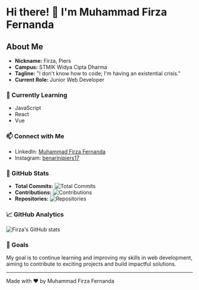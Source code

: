 # Hi there! 👋 I'm Muhammad Firza Fernanda

## About Me
- **Nickname:** Firza, Piers
- **Campus:** STMIK Widya Cipta Dharma
- **Tagline:** "I don't know how to code; I'm having an existential crisis."
- **Current Role:** Junior Web Developer

### 🌱 Currently Learning
- JavaScript
- React
- Vue

### 📫 Connect with Me
- LinkedIn: [Muhammad Firza Fernanda](https://www.linkedin.com/in/muhammad-firza-fernanda-84abb3221/)
- Instagram: [benarinipiers17](https://www.instagram.com/benarinipiers17/)

### 🚀 GitHub Stats
- **Total Commits:** ![Total Commits](https://img.shields.io/github/commit-activity/y/firzafernanda?style=flat-square)
- **Contributions:** ![Contributions](https://img.shields.io/github/contributors/firzafernanda?style=flat-square)
- **Repositories:** ![Repositories](https://img.shields.io/badge/public_repositories-10-blue?style=flat-square)

### 📈 GitHub Analytics
![Firza's GitHub stats](https://github-readme-stats.vercel.app/api?username=firzafernanda&show_icons=true&theme=dark)

### 🌟 Goals
My goal is to continue learning and improving my skills in web development, aiming to contribute to exciting projects and build impactful solutions.

---

Made with ❤️ by Muhammad Firza Fernanda
